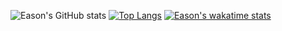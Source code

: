 ![Eason's GitHub stats](https://github-readme-stats.vercel.app/api?username=Eason-S-Lu&show_icons=true&theme=transparent)
[![Top Langs](https://github-readme-stats.vercel.app/api/top-langs/?username=Eason-S-Lu&langs_count=1024)](https://github.com/anuraghazra/github-readme-stats)
[![Eason's wakatime stats](https://github-readme-stats.vercel.app/api/wakatime?username=Eason-S-Lu&layout=compact)](https://github.com/anuraghazra/github-readme-stats)
